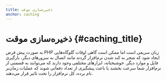 ```yaml
---
title: ذخیره‌سازی موقت
anchor: caching
---
```


# ذخیره‌سازی موقت {#caching_title}

به صورت پیش فرض PHP زبان سریعی است اما ممکن است گاهی اوقات گلوگاه‌هایی ایجاد شود که منجر به کند شدن نرم‌افزار گردند مانند اتصال به سرورهای دیگر، بارگیری فایل و موارد دیگر. خوشبختانه، ابزارهای مختلفی وجود دارند که می‌توانند به قسمتی از نرم‌افزار شما سرعت بخشند یا باعث پیشگیری از تعداد دفعاتی شوند که عملیات زمان‌بر نام برده، کل نرم‌افزار را تحت تاثیر قرار می‌دهند.
